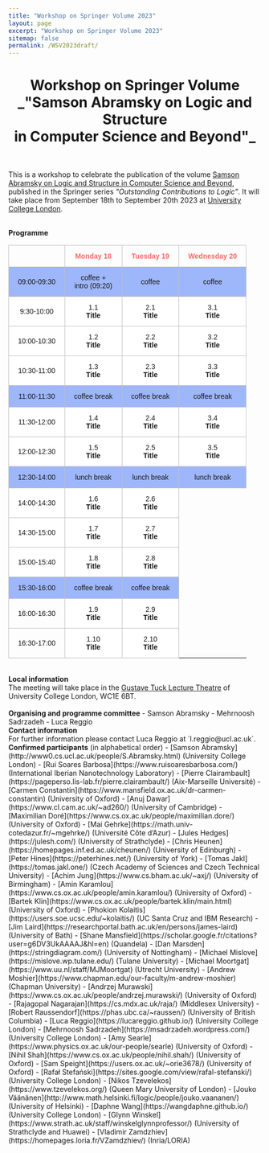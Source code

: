 ```yaml
---
title: "Workshop on Springer Volume 2023"
layout: page
excerpt: "Workshop on Springer Volume 2023"
sitemap: false
permalink: /WSV2023draft/
---
```


<h1 style="text-align: center;">Workshop on Springer Volume <br> _"Samson Abramsky on Logic and Structure <br> in Computer Science and Beyond"_</h1>

<br>

This is a workshop to celebrate the publication of the volume [Samson Abramsky on Logic and Structure in Computer Science and Beyond](https://link.springer.com/book/10.1007/978-3-031-24117-8), published in the Springer series _"Outstanding Contributions to Logic"_. It will take place from September 18th to September 20th 2023 at [University College London](https://www.ucl.ac.uk/).

<br>
<b>Programme</b> <br />

<style type="text/css">
.tg  {border-collapse:collapse;border-spacing:0;margin-left:auto;margin-right:auto;}
.tg td{border-color:black;border-style:solid;border-width:1px;font-family:Arial, sans-serif;font-size:14px;
  overflow:hidden;padding:13px 18px;word-break:normal;}
.tg th{border-color:black;border-style:solid;border-width:1px;font-family:Arial, sans-serif;font-size:14px;
  font-weight:normal;overflow:hidden;padding:13px 18px;word-break:normal;}
.tg .tg-c0l1{border-color:#c0c0c0;text-align:center;vertical-align:center}
.tg .tg-f78n{background-color:#9eb6fa;border-color:#c0c0c0;text-align:center;vertical-align:center}
.tg .tg-xz0k{border-color:#c0c0c0;color:#fd6864;font-weight:bold;text-align:center;vertical-align:center}
.tg .tg-efqa{background-color:#ffffff;border-color:#c0c0c0;text-align:center;vertical-align:center}
</style>
<table class="tg">
<thead>
  <tr>
    <th class="tg-c0l1"></th>
    <th class="tg-xz0k">Monday 18</th>
    <th class="tg-xz0k">Tuesday 19</th>
    <th class="tg-xz0k">Wednesday 20</th>
  </tr>
</thead>
<tbody>
  <tr>
    <td class="tg-f78n">09:00-09:30</td>
    <td class="tg-f78n">coffee + <br> intro (09:20)</td>
    <td class="tg-f78n">coffee</td>
    <td class="tg-f78n">coffee</td>
  </tr>	
  <tr>
    <td class="tg-efqa">9:30-10:00</td>
    <td class="tg-efqa"> 1.1 <br> <b>Title</b></td>
    <td class="tg-efqa"> 2.1 <br> <b>Title</b></td>
    <td class="tg-efqa"> 3.1 <br> <b>Title</b></td>
  </tr>
  <tr>
    <td class="tg-efqa">10:00-10:30</td>
    <td class="tg-efqa"> 1.2 <br> <b>Title</b></td>
    <td class="tg-efqa"> 2.2 <br> <b>Title</b></td>
	<td class="tg-efqa"> 3.2 <br> <b>Title</b></td>
  </tr>
  <tr>
      <td class="tg-efqa">10:30-11:00</td>
      <td class="tg-efqa"> 1.3 <br> <b>Title</b></td>
      <td class="tg-efqa"> 2.3 <br> <b>Title</b></td>
  	  <td class="tg-efqa"> 3.3 <br> <b>Title</b></td>
    </tr>
  <tr>
    <td class="tg-f78n">11:00-11:30</td>
    <td class="tg-f78n">coffee break</td>
    <td class="tg-f78n">coffee break</td>
    <td class="tg-f78n">coffee break</td>
  </tr>
  <tr>
    <td class="tg-efqa">11:30-12:00</td>
    <td class="tg-efqa"> 1.4 <br> <b>Title</b></td>
    <td class="tg-efqa"> 2.4 <br> <b>Title</b></td>
	<td class="tg-efqa"> 3.4 <br> <b>Title</b></td>
  </tr>
  <tr>
    <td class="tg-efqa">12:00-12:30</td>
    <td class="tg-efqa"> 1.5 <br> <b>Title</b></td>
    <td class="tg-efqa"> 2.5 <br> <b>Title</b></td>
	<td class="tg-efqa"> 3.5 <br> <b>Title</b></td>
  </tr>
  <tr>
    <td class="tg-f78n">12:30-14:00</td>
    <td class="tg-f78n">lunch break</td>
    <td class="tg-f78n">lunch break</td>
    <td class="tg-f78n">lunch break</td>
  </tr>
  <tr>
    <td class="tg-efqa">14:00-14:30</td>
    <td class="tg-efqa"> 1.6 <br> <b>Title</b></td>
    <td class="tg-efqa"> 2.6 <br> <b>Title</b></td>
  </tr>
  <tr>
    <td class="tg-efqa">14:30-15:00</td>
    <td class="tg-efqa"> 1.7 <br> <b>Title</b></td>
    <td class="tg-efqa"> 2.7 <br> <b>Title</b></td>
  </tr> 
  <tr>
    <td class="tg-efqa">15:00-15:40</td>
    <td class="tg-efqa"> 1.8 <br> <b>Title</b></td>
    <td class="tg-efqa"> 2.8 <br> <b>Title</b></td>
  </tr>  
  <tr>
    <td class="tg-f78n">15:30-16:00</td>
    <td class="tg-f78n">coffee break</td>
    <td class="tg-f78n">coffee break</td>
  </tr>
  <tr>
    <td class="tg-c0l1">16:00-16:30</td>
    <td class="tg-efqa"> 1.9 <br> <b>Title</b></td>
    <td class="tg-efqa"> 2.9 <br> <b>Title</b></td>
  </tr>
  <tr>
    <td class="tg-c0l1">16:30-17:00</td>
    <td class="tg-efqa"> 1.10 <br> <b>Title</b></td>
    <td class="tg-efqa"> 2.10 <br> <b>Title</b></td>
  </tr>  
</tbody>
</table>


<br>
<b>Local information</b> <br /> The meeting will take place in the <a href="https://www.ucl.ac.uk/maps/gustave-tuck-lt">Gustave Tuck Lecture Theatre</a> of University College London, WC1E 6BT.<br>


<br>
<b>Organising and programme committee</b>
- Samson Abramsky
- Mehrnoosh Sadrzadeh
- Luca Reggio

<br>
<b>Contact information</b> <br /> For further information please contact Luca Reggio at `l.reggio@ucl.ac.uk`.

<br>
<b>Confirmed participants</b> (in alphabetical order)
- [Samson Abramsky](http://www0.cs.ucl.ac.uk/people/S.Abramsky.html) (University College London)
- [Rui Soares Barbosa](https://www.ruisoaresbarbosa.com/) (International Iberian Nanotechnology Laboratory)
- [Pierre Clairambault](https://pageperso.lis-lab.fr/pierre.clairambault/) (Aix-Marseille Université)
- [Carmen Constantin](https://www.mansfield.ox.ac.uk/dr-carmen-constantin) (University of Oxford)
- [Anuj Dawar](https://www.cl.cam.ac.uk/~ad260/) (University of Cambridge)
- [Maximilian Doré](https://www.cs.ox.ac.uk/people/maximilian.dore/) (University of Oxford)
- [Mai Gehrke](https://math.univ-cotedazur.fr/~mgehrke/) (Université Côte d’Azur)
- [Jules Hedges](https://julesh.com/) (University of Strathclyde)
- [Chris Heunen](https://homepages.inf.ed.ac.uk/cheunen/) (University of Edinburgh)
- [Peter Hines](https://peterhines.net/) (University of York)
- [Tomas Jakl](https://tomas.jakl.one/) (Czech Academy of Sciences and Czech Technical University)
- [Achim Jung](https://www.cs.bham.ac.uk/~axj/) (University of Birmingham)
- [Amin Karamlou](https://www.cs.ox.ac.uk/people/amin.karamlou/) (University of Oxford)
- [Bartek Klin](https://www.cs.ox.ac.uk/people/bartek.klin/main.html) (University of Oxford)
- [Phokion Kolaitis](https://users.soe.ucsc.edu/~kolaitis/) (UC Santa Cruz and IBM Research)
- [Jim Laird](https://researchportal.bath.ac.uk/en/persons/james-laird) (University of Bath)
- [Shane Mansfield](https://scholar.google.fr/citations?user=g6DV3UkAAAAJ&hl=en) (Quandela)
- [Dan Marsden](https://stringdiagram.com/) (University of Nottingham)
- [Michael Mislove](https://mislove.wp.tulane.edu/) (Tulane University)
- [Michael Moortgat](https://www.uu.nl/staff/MJMoortgat) (Utrecht University)
- [Andrew Moshier](https://www.chapman.edu/our-faculty/m-andrew-moshier) (Chapman University)
- [Andrzej Murawski](https://www.cs.ox.ac.uk/people/andrzej.murawski/) (University of Oxford)
- [Rajagopal Nagarajan](https://cs.mdx.ac.uk/raja/) (Middlesex University)
- [Robert Raussendorf](https://phas.ubc.ca/~raussen/) (University of British Columbia)
- [Luca Reggio](https://lucareggio.github.io/) (University College London)
- [Mehrnoosh Sadrzadeh](https://msadrzadeh.wordpress.com/) (University College London)
- [Amy Searle](https://www.physics.ox.ac.uk/our-people/searle) (University of Oxford)
- [Nihil Shah](https://www.cs.ox.ac.uk/people/nihil.shah/) (University of Oxford)
- [Sam Speight](https://users.ox.ac.uk/~orie3678/) (University of Oxford)
- [Rafał Stefański](https://sites.google.com/view/rafal-stefanski/) (University College London)
- [Nikos Tzevelekos](https://www.tzevelekos.org/) (Queen Mary University of London)
- [Jouko Väänänen](http://www.math.helsinki.fi/logic/people/jouko.vaananen/) (University of Helsinki)
- [Daphne Wang](https://wangdaphne.github.io/) (University College London)
- [Glynn Winskel](https://www.strath.ac.uk/staff/winskelglynnprofessor/) (University of Strathclyde and Huawei)
- [Vladimir Zamdzhiev](https://homepages.loria.fr/VZamdzhiev/) (Inria/LORIA)

<br>